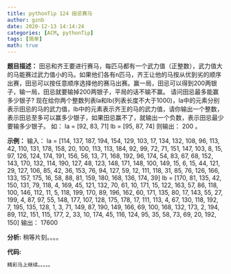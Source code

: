 ```yaml
---
title: pythonTip 124 田忌赛马
author: gznb
date: 2020-12-13 14:14:24
categories: [ACM, pythonTip]
tags: [简单]
math: true
---
```


**题目描述：**
田忌和齐王要进行赛马，每匹马都有一个武力值（正整数），武力值大的马能赛过武力值小的马。如果他们各有n匹马，齐王让他的马按从优到劣的顺序出赛，田忌可以按任意顺序选择他的赛马出赛。赢一局，田忌可以得到200两银子，输一局，田忌就要输掉200两银子，平局的话不输不赢。 
请问田忌最多能赢多少银子?
现在给你两个整数列表la和lb(列表长度不大于1000)，la中的元素分别表示田忌的马的武力值，lb中的元素表示齐王的马的武力值，请你输出一个整数，表示田忌至多可以赢多少银子，如果田忌赢不了，就输出一个负数，表示田忌最少要输多少银子。
如：
la = [92, 83, 71]
lb = [95, 87, 74]
则输出：
200
。

**示例：**
输入：
la = [114, 137, 187, 194, 154, 129, 103, 17, 134, 132, 108, 96, 113, 42, 110, 131, 178, 158, 20, 100, 113, 113, 184, 92, 99, 72, 71, 151, 147, 103, 8, 15, 97, 126, 124, 174, 191, 156, 56, 13, 71, 168, 192, 96, 174, 54, 83, 67, 68, 152, 143, 170, 132, 114, 190, 127, 48, 123, 148, 171, 148, 100, 149, 15, 6, 15, 44, 121, 29, 127, 106, 85, 42, 36, 153, 76, 94, 127, 59, 12, 111, 118, 31, 85, 76, 126, 166, 133, 157, 175, 16, 58, 88, 81, 159, 180, 168, 136, 174, 39]
lb = [170, 81, 135, 42, 150, 131, 79, 118, 4, 169, 45, 121, 132, 70, 61, 10, 171, 15, 122, 163, 57, 86, 118, 100, 146, 112, 11, 5, 118, 199, 170, 89, 196, 162, 60, 171, 135, 80, 17, 143, 55, 27, 199, 4, 87, 97, 55, 148, 177, 107, 128, 175, 178, 17, 111, 113, 4, 67, 130, 118, 192, 7, 195, 135, 128, 1, 3, 71, 149, 87, 190, 149, 166, 69, 100, 168, 132, 173, 2, 194, 89, 112, 151, 115, 177, 2, 33, 10, 174, 45, 116, 124, 95, 35, 58, 73, 69, 20, 192, 150]
输出：
17600


**分析:**
稍等片刻。。。。

**代码:**
```python
精彩马上继续。。。。。
```
